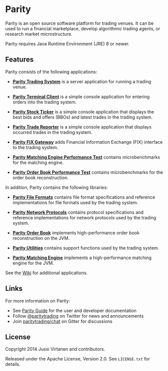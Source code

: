 Parity
======

Parity is an open source software platform for trading venues. It can be
used to run a financial marketplace, develop algorithmic trading agents,
or research market microstructure.

Parity requires Java Runtime Environment (JRE) 8 or newer.


Features
--------

Parity consists of the following applications:

- [**Parity Trading System**](parity-system) is a server application for
  running a trading venue.

- [**Parity Terminal Client**](parity-client) is a simple console application
  for entering orders into the trading system.

- [**Parity Stock Ticker**](parity-ticker) is a simple console application
  that displays the best bids and offers (BBOs) and latest trades in the
  trading system.

- [**Parity Trade Reporter**](parity-reporter) is a simple console application
  that displays occurred trades in the trading system.

- [**Parity FIX Gateway**](parity-fix) adds Financial Information Exchange
  (FIX) interface to the trading system.

- [**Parity Matching Engine Performance Test**](parity-match-perf-test)
  contains microbenchmarks for the matching engine.

- [**Parity Order Book Performance Test**](tests/book-perf-test) contains
  microbenchmarks for the order book reconstruction.

In addition, Parity contains the following libraries:

- [**Parity File Formats**](parity-file) contains file format specifications
  and reference implementations for file formats used by the trading system.

- [**Parity Network Protocols**](parity-net) contains protocol specifications
  and reference implementations for network protocols used by the trading
  system.

- [**Parity Order Book**](libraries/book) implements high-performance order
  book reconstruction on the JVM.

- [**Parity Utilities**](parity-util) contains support functions used by the
  trading system.

- [**Parity Matching Engine**](parity-match) implements a high-performance
  matching engine for the JVM.

See the [Wiki][] for additional applications.

  [Wiki]: https://github.com/paritytrading/parity/wiki


Links
-----

For more information on Parity:

- See [Parity Guide](https://github.com/paritytrading/documentation) for the
  user and developer documentation
- Follow [@paritytrading](https://twitter.com/paritytrading) on Twitter for
  news and announcements
- Join [paritytrading/chat](https://gitter.im/paritytrading/chat) on Gitter
  for discussions


License
-------

Copyright 2014 Jussi Virtanen and contributors.

Released under the Apache License, Version 2.0. See `LICENSE.txt` for details.
